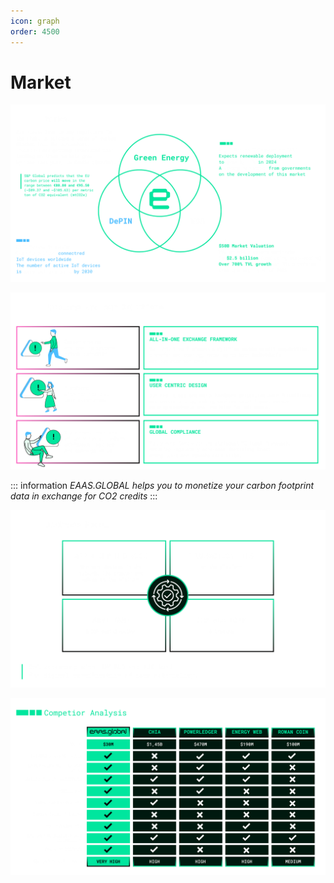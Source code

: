 ```yaml
---
icon: graph
order: 4500
---
```



# Market
![](/src/headers/market.png)

![](/src/headers/4_Pain_Solution.png)

::: information
*EAAS.GLOBAL helps you to monetize your carbon footprint data in exchange for CO2 credits*
:::

![](/src/headers/6_businessmodel.png)

![](/src/headers/9_synergy.png)

<!--
The carbon market, valued at $100 billion, is experiencing exponential growth, nearly doubling annually. S&P Global forecasts the EU Carbon Price to fluctuate between 80.80 EUR and 95.50 EUR per metric ton of CO2 equivalent (mtCO2e).


## Industry Trends

Businesses now face the necessity of paying regulatory bodies for emitting a tonne of carbon dioxide into the atmosphere. This market dynamic has also caught the attention of investors, with trading activities surging by 164% last year to reach €760 billion ($897 billion).


## <span style="color:red">Pain Points</span>

1. **Variety and Complexity**: Many types of carbon credits and scoring systems create confusion and complexity for users.
2. **User Experience Challenges**: Existing platforms often feature non-intuitive user experiences, leaving users feeling lost and frustrated.
3. **Limited Accessibility**: Solutions tailored primarily for businesses neglect the needs of individual users, lacking self-custody options and exchange value.


## <span style="color:lightgreen">EAAS Solutions</span>

After nearly three years of intensive research and development in technology, legal frameworks, and economics, we are thrilled to unveil our innovative solution to the public.

**Introducing EAAS**: Empowerment with a Native **Mobile App, DePIN Hardware**, and **$EAAS Token** as Real World Asset (RWA) Credit for CO2.

1. **All-in-One Exchange Framework**: Our innovative framework simplifies carbon credit acquisition, transfer, and scoring, catering to both individuals and businesses worldwide.
2. **User-Centric Design**: Our mobile app and DePIN hardware prioritize user-friendliness and accessibility, making environmental impact assets more approachable and intuitive for all users.
3. **Global Compliance**: Fully compliant with the stringent EU legal framework, ensuring regulatory adherence and instilling trust among users and stakeholders alike.
-->


